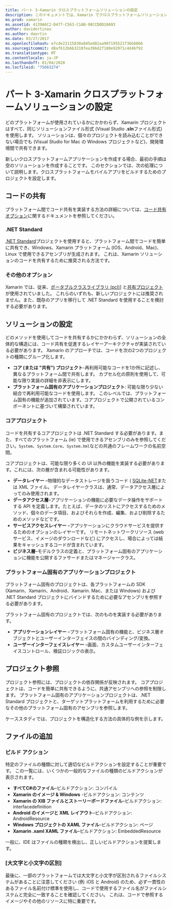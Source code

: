 ```yaml
---
title: パート 3-Xamarin クロスプラットフォームソリューションの設定
description: このドキュメントでは、Xamarin でクロスプラットフォームソリューションを設定する方法について説明します。 共有プロジェクトや .NET Standard など、さまざまなコード共有方法について説明します。
ms.prod: xamarin
ms.assetid: 4139A6C2-D477-C563-C1AB-98CCD0D10A93
author: davidortinau
ms.author: daortin
ms.date: 03/27/2017
ms.openlocfilehash: e7cde22115830a845ed82aa907195521f36b6866
ms.sourcegitcommit: d8af612b6b3218fea396d2f180e92071c4d4bf92
ms.translationtype: MT
ms.contentlocale: ja-JP
ms.lasthandoff: 01/04/2020
ms.locfileid: "75663274"
---
```

# <a name="part-3---setting-up-a-xamarin-cross-platform-solution"></a>パート 3-Xamarin クロスプラットフォームソリューションの設定

どのプラットフォームが使用されているかにかかわらず、Xamarin プロジェクトはすべて、同じソリューションファイル形式 (Visual Studio **.sln**ファイル形式) を使用します。 ソリューションは、個々のプロジェクトを読み込むことができない場合でも (Visual Studio for Mac の Windows プロジェクトなど)、開発環境間で共有できます。

新しいクロスプラットフォームアプリケーションを作成する場合、最初の手順は空のソリューションを作成することです。 このセクションでは、次の処理について説明します。クロスプラットフォームモバイルアプリをビルドするためのプロジェクトを設定します。

## <a name="sharing-code"></a>コードの共有

プラットフォーム間でコード共有を実装する方法の詳細については、[コード共有オプション](~/cross-platform/app-fundamentals/code-sharing.md)に関するドキュメントを参照してください。

### <a name="net-standard"></a>.NET Standard

[.NET Standard](~/cross-platform/app-fundamentals/net-standard.md)プロジェクトを使用すると、プラットフォーム間でコードを簡単に共有でき、Windows、Xamarin プラットフォーム (IOS、Android、Mac)、Linux で使用できるアセンブリが生成されます。
これは、Xamarin ソリューションのコードを共有するために推奨される方法です。

### <a name="other-options"></a>その他のオプション

Xamarin では、従来、[ポータブルクラスライブラリ (pcl)](~/cross-platform/app-fundamentals/pcl.md)] と[共有プロジェクト](~/cross-platform/app-fundamentals/shared-projects.md)が使用されていました。 これらのいずれも、新しいプロジェクトには推奨されません。また、既存のアプリを移行して .NET Standard を使用することを検討する必要があります。

## <a name="populating-the-solution"></a>ソリューションの設定

どのメソッドを使用してコードを共有するかにかかわらず、ソリューションの全体的な構造には、コード共有を促進するレイヤーアーキテクチャが実装されている必要があります。
Xamarin のアプローチでは、コードを次の2つのプロジェクトの種類にグループ化します。

- **コア (または "共有") プロジェクト**-再利用可能なコードを1か所に記述し、異なるプラットフォーム間で共有します。 カプセル化の原則を使用して、可能な限り実装の詳細を非表示にします。
- **プラットフォーム固有のアプリケーションプロジェクト**: 可能な限り少ない結合で再利用可能なコードを使用します。 このレベルでは、プラットフォーム固有の機能が追加されています。コアプロジェクトで公開されているコンポーネントに基づいて構築されています。

### <a name="core-project"></a>コアプロジェクト

コードを共有するコアプロジェクトは .NET Standard する必要があります。また、すべてのプラットフォーム (ie) で使用できるアセンブリのみを参照してください。`System`、`System.Core`、`System.Xml`などの共通のフレームワークの名前空間。

コアプロジェクトは、可能な限り多くの UI 以外の機能を実装する必要があります。これには、次の層が含まれる可能性があります。

- **データレイヤー** –物理的なデータストレージを扱うコード ( [SQLite-NET](https://www.nuget.org/packages/sqlite-net-pcl/)または XML ファイル。 データレイヤークラスは、通常、データアクセス層によってのみ使用されます。
- **データアクセス層**–アプリケーションの機能に必要なデータ操作をサポートする API を定義します。たとえば、データのリストにアクセスするためのメソッド、個々のデータ項目、およびそれらを作成、編集、および削除するためのメソッドなどです。
- **サービスアクセスレイヤー** –アプリケーションにクラウドサービスを提供するためのオプションのレイヤーです。 リモートネットワークリソース (web サービス、イメージのダウンロードなど) にアクセスし、場合によっては結果をキャッシュするコードが含まれています。
- **ビジネス層**–モデルクラスの定義と、プラットフォーム固有のアプリケーションに機能を公開するファサードまたはマネージャークラス。

### <a name="platform-specific-application-projects"></a>プラットフォーム固有のアプリケーションプロジェクト

プラットフォーム固有のプロジェクトは、各プラットフォームの SDK (Xamarin、Xamarin、Android、Xamarin. Mac、または Windows) および .NET Standard プロジェクトにバインドするために必要なアセンブリを参照する必要があります。

プラットフォーム固有のプロジェクトでは、次のものを実装する必要があります。

- **アプリケーションレイヤー** –プラットフォーム固有の機能と、ビジネス層オブジェクトとユーザーインターフェイスの間のバインディング/変換。
- **ユーザーインターフェイスレイヤー** –画面、カスタムユーザーインターフェイスコントロール、検証ロジックの表示。

## <a name="project-references"></a>プロジェクト参照

プロジェクト参照には、プロジェクトの依存関係が反映されます。 コアプロジェクトは、コードを簡単に共有できるように、共通アセンブリへの参照を制限します。
プラットフォーム固有のアプリケーションプロジェクトは、.NET Standard プロジェクトと、ターゲットプラットフォームを利用するために必要なその他のプラットフォーム固有のアセンブリを参照します。

ケーススタディでは、プロジェクトを構造化する方法の具体的な例を示します。

## <a name="adding-files"></a>ファイルの追加

### <a name="build-action"></a>ビルド アクション

特定のファイルの種類に対して適切なビルドアクションを設定することが重要です。 この一覧には、いくつかの一般的なファイルの種類のビルドアクションが表示されます。

- **すべてC#のファイル**–ビルドアクション: コンパイル
- **Xamarin のイメージ & Windows** -ビルドアクション: コンテンツ
- **Xamarin の XIB ファイルとストーリーボードファイル**–ビルドアクション: interfacedefinition
- **Android のイメージと XML レイアウト**–ビルドアクション: AndroidResource
- **Windows プロジェクトの XAML ファイル**–ビルドアクション: ページ
- **Xamarin .xaml XAML ファイル**–ビルドアクション: EmbeddedResource

一般に、IDE はファイルの種類を検出し、正しいビルドアクションを提案します。

### <a name="case-sensitivity"></a>[大文字と小文字の区別]

最後に、一部のプラットフォームでは大文字と小文字が区別されるファイルシステムがあることに注意してください (例:
iOS と Android) のため、必ず一貫性のあるファイル名前付け標準を使用し、コードで使用するファイル名がファイルシステムと完全に一致することを確認してください。 これは、コードで参照するイメージやその他のリソースに特に重要です。
